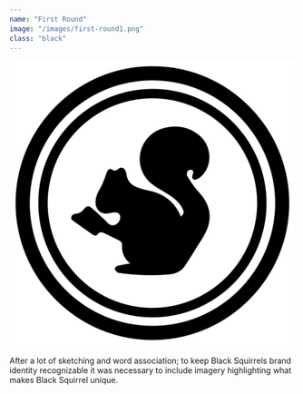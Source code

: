 ```yaml
---
name: "First Round"
image: "/images/first-round1.png"
class: "black"
---
```


![](/images/BS-logo.png)

After a lot of sketching and word association; to keep Black Squirrels brand identity recognizable it was necessary to include imagery highlighting what makes Black Squirrel unique.
